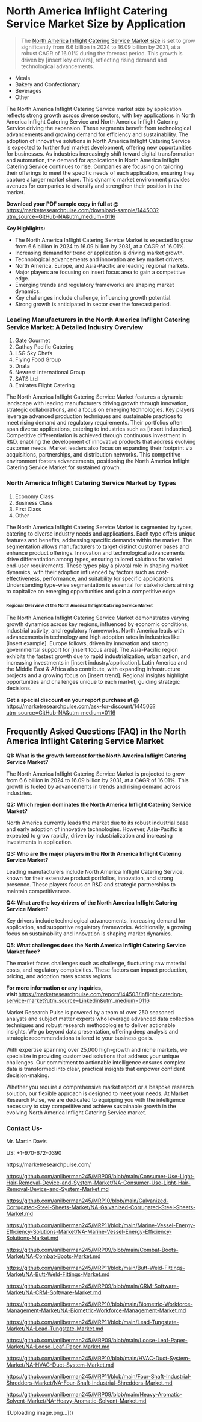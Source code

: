 <h1>North America Inflight Catering Service Market&nbsp;Size by Application</h1><blockquote><p>The <a href="https://marketresearchpulse.com/download-sample/144503?utm_source=GitHub-NA&amp;utm_medium=0116">North America Inflight Catering Service Market size</a> is set to grow significantly from 6.6 billion in 2024 to 16.09 billion by 2031, at a robust CAGR of 16.01% during the forecast period. This growth is driven by [insert key drivers], reflecting rising demand and technological advancements.</p></blockquote><ul><li>Meals<li> Bakery and Confectionary<li> Beverages<li> Other</li></ul><p>The North America Inflight Catering Service market size by application reflects strong growth across diverse sectors, with key applications in North America Inflight Catering Service and North America Inflight Catering Service driving the expansion. These segments benefit from technological advancements and growing demand for efficiency and sustainability. The adoption of innovative solutions in North America Inflight Catering Service is expected to further fuel market development, offering new opportunities for businesses. As industries increasingly shift toward digital transformation and automation, the demand for applications in North America Inflight Catering Service continues to rise. Companies are focusing on tailoring their offerings to meet the specific needs of each application, ensuring they capture a larger market share. This dynamic market environment provides avenues for companies to diversify and strengthen their position in the market.</p><p><strong>Download your PDF sample copy in full at @ </strong><a href="https://marketresearchpulse.com/download-sample/144503?utm_source=GitHub-NA&amp;utm_medium=0116">https://marketresearchpulse.com/download-sample/144503?utm_source=GitHub-NA&amp;utm_medium=0116</a></p><p><strong>Key Highlights: </strong></p><ul><li>The North America Inflight Catering Service Market is expected to grow from 6.6 billion in 2024 to 16.09 billion by 2031, at a CAGR of 16.01%.</li><li>Increasing demand for trend or application is driving market growth.</li><li>Technological advancements and innovation are key market drivers.</li><li>North America, Europe, and Asia-Pacific are leading regional markets.</li><li>Major players are focusing on insert focus area to gain a competitive edge.</li><li>Emerging trends and regulatory frameworks are shaping market dynamics.</li><li>Key challenges include challenge, influencing growth potential.</li><li>Strong growth is anticipated in sector over the forecast period.</li></ul><h3>Leading Manufacturers in the North America Inflight Catering Service Market: A Detailed Industry Overview</h3><ol><li>Gate Gourmet</li><li>Cathay Pacific Catering</li><li>LSG Sky Chefs</li><li>Flying Food Group</li><li>Dnata</li><li>Newrest International Group</li><li>SATS Ltd</li><li>Emirates Flight Catering</li></ol><div class="flex max-w-full flex-col flex-grow"><div class="min-h-8 text-message flex w-full flex-col items-end gap-2 whitespace-normal break-words [.text-message+&amp;]:mt-5" dir="auto" data-message-author-role="assistant" data-message-id="fd8432e4-4910-450d-b182-61b7bfb0a01f" data-message-model-slug="gpt-4o"><div class="flex w-full flex-col gap-1 empty:hidden first:pt-[3px]"><div class="markdown prose w-full break-words dark:prose-invert light"><p>The North America Inflight Catering Service Market features a dynamic landscape with leading manufacturers driving growth through innovation, strategic collaborations, and a focus on emerging technologies. Key players leverage advanced production techniques and sustainable practices to meet rising demand and regulatory requirements. Their portfolios often span diverse applications, catering to industries such as [insert industries]. Competitive differentiation is achieved through continuous investment in R&amp;D, enabling the development of innovative products that address evolving customer needs. Market leaders also focus on expanding their footprint via acquisitions, partnerships, and distribution networks. This competitive environment fosters advancements, positioning the North America Inflight Catering Service Market for sustained growth.</p></div></div></div></div><h3>North America Inflight Catering Service Market by Types</h3><ol><li>Economy Class<li> Business Class<li> First Class<li> Other</li></ol><div class="flex max-w-full flex-col flex-grow"><div class="min-h-8 text-message flex w-full flex-col items-end gap-2 whitespace-normal break-words [.text-message+&amp;]:mt-5" dir="auto" data-message-author-role="assistant" data-message-id="084470be-0bb7-4664-bddf-5156b4f41249" data-message-model-slug="gpt-4o-mini"><div class="flex w-full flex-col gap-1 empty:hidden first:pt-[3px]"><div class="markdown prose w-full break-words dark:prose-invert light"><p>The North America Inflight Catering Service Market is segmented by types, catering to diverse industry needs and applications. Each type offers unique features and benefits, addressing specific demands within the market. The segmentation allows manufacturers to target distinct customer bases and enhance product offerings. Innovation and technological advancements drive differentiation among types, ensuring tailored solutions for varied end-user requirements. These types play a pivotal role in shaping market dynamics, with their adoption influenced by factors such as cost-effectiveness, performance, and suitability for specific applications. Understanding type-wise segmentation is essential for stakeholders aiming to capitalize on emerging opportunities and gain a competitive edge.</p></div></div></div></div><h3><span style="font-size: 11px;">Regional Overview of the North America Inflight Catering Service Market</span></h3><div class="flex max-w-full flex-col flex-grow"><div class="min-h-8 text-message flex w-full flex-col items-end gap-2 whitespace-normal break-words [.text-message+&amp;]:mt-5" dir="auto" data-message-author-role="assistant" data-message-id="e9038762-ce64-4e30-91c9-9bd413514231" data-message-model-slug="gpt-4o-mini"><div class="flex w-full flex-col gap-1 empty:hidden first:pt-[3px]"><div class="markdown prose w-full break-words dark:prose-invert light"><p>The North America Inflight Catering Service Market demonstrates varying growth dynamics across key regions, influenced by economic conditions, industrial activity, and regulatory frameworks. North America leads with advancements in technology and high adoption rates in industries like [insert example]. Europe follows, driven by innovation and strong governmental support for [insert focus area]. The Asia-Pacific region exhibits the fastest growth due to rapid industrialization, urbanization, and increasing investments in [insert industry/application]. Latin America and the Middle East &amp; Africa also contribute, with expanding infrastructure projects and a growing focus on [insert trend]. Regional insights highlight opportunities and challenges unique to each market, guiding strategic decisions.</p></div></div></div></div><p><strong>Get a special discount on your report purchase at @ </strong><a href="https://marketresearchpulse.com/ask-for-discount/144503?utm_source=GitHub-NA&amp;utm_medium=0116">https://marketresearchpulse.com/ask-for-discount/144503?utm_source=GitHub-NA&amp;utm_medium=0116</a></p><h2>Frequently Asked Questions (FAQ) in the North America Inflight Catering Service Market</h2><p><strong>Q1: What is the growth forecast for the North America Inflight Catering Service Market?</strong></p><p>The North America Inflight Catering Service Market is projected to grow from 6.6 billion in 2024 to 16.09 billion by 2031, at a CAGR of 16.01%. This growth is fueled by advancements in trends and rising demand across industries.</p><p><strong>Q2: Which region dominates the North America Inflight Catering Service Market?</strong></p><p>North America currently leads the market due to its robust industrial base and early adoption of innovative technologies. However, Asia-Pacific is expected to grow rapidly, driven by industrialization and increasing investments in application.</p><p><strong>Q3: Who are the major players in the North America Inflight Catering Service Market?</strong></p><p>Leading manufacturers include North America Inflight Catering Service, known for their extensive product portfolios, innovation, and strong presence. These players focus on R&amp;D and strategic partnerships to maintain competitiveness.</p><p><strong>Q4: What are the key drivers of the North America Inflight Catering Service Market?</strong></p><p>Key drivers include technological advancements, increasing demand for application, and supportive regulatory frameworks. Additionally, a growing focus on sustainability and innovation is shaping market dynamics.</p><p><strong>Q5: What challenges does the North America Inflight Catering Service Market face?</strong></p><p>The market faces challenges such as challenge, fluctuating raw material costs, and regulatory complexities. These factors can impact production, pricing, and adoption rates across regions.</p><p><strong>For more information or any inquiries, visit&nbsp;</strong><a href="https://marketresearchpulse.com/report/144503/inflight-catering-service-market?utm_source=Linkedin&utm_medium=0116">https://marketresearchpulse.com/report/144503/inflight-catering-service-market?utm_source=Linkedin&utm_medium=0116</a></p><p>Market Research Pulse is powered by a team of over 250 seasoned analysts and subject matter experts who leverage advanced data collection techniques and robust research methodologies to deliver actionable insights. We go beyond data presentation, offering deep analysis and strategic recommendations tailored to your business goals.</p><p>With expertise spanning over 25,000 high-growth and niche markets, we specialize in providing customized solutions that address your unique challenges. Our commitment to actionable intelligence ensures complex data is transformed into clear, practical insights that empower confident decision-making.</p><p>Whether you require a comprehensive market report or a bespoke research solution, our flexible approach is designed to meet your needs. At Market Research Pulse, we are dedicated to equipping you with the intelligence necessary to stay competitive and achieve sustainable growth in the evolving North America Inflight Catering Service market.</p><h3><strong>Contact Us-</strong></h3><p>Mr. Martin Davis</p><p>US: +1-970-672-0390</p><p>https://marketresearchpulse.com/</p><p><a href="https://github.com/anilberman245/MRP09/blob/main/Consumer-Use-Light-Hair-Removal-Device-and-System-Market/NA-Consumer-Use-Light-Hair-Removal-Device-and-System-Market.md">https://github.com/anilberman245/MRP09/blob/main/Consumer-Use-Light-Hair-Removal-Device-and-System-Market/NA-Consumer-Use-Light-Hair-Removal-Device-and-System-Market.md</a></p><p><a href="https://github.com/anilberman245/MRP10/blob/main/Galvanized-Corrugated-Steel-Sheets-Market/NA-Galvanized-Corrugated-Steel-Sheets-Market.md">https://github.com/anilberman245/MRP10/blob/main/Galvanized-Corrugated-Steel-Sheets-Market/NA-Galvanized-Corrugated-Steel-Sheets-Market.md</a></p><p><a href="https://github.com/anilberman245/MRP11/blob/main/Marine-Vessel-Energy-Efficiency-Solutions-Market/NA-Marine-Vessel-Energy-Efficiency-Solutions-Market.md">https://github.com/anilberman245/MRP11/blob/main/Marine-Vessel-Energy-Efficiency-Solutions-Market/NA-Marine-Vessel-Energy-Efficiency-Solutions-Market.md</a></p><p><a href="https://github.com/anilberman245/MRP09/blob/main/Combat-Boots-Market/NA-Combat-Boots-Market.md">https://github.com/anilberman245/MRP09/blob/main/Combat-Boots-Market/NA-Combat-Boots-Market.md</a></p><p><a href="https://github.com/anilberman245/MRP11/blob/main/Butt-Weld-Fittings-Market/NA-Butt-Weld-Fittings-Market.md">https://github.com/anilberman245/MRP11/blob/main/Butt-Weld-Fittings-Market/NA-Butt-Weld-Fittings-Market.md</a></p><p><a href="https://github.com/anilberman245/MRP09/blob/main/CRM-Software-Market/NA-CRM-Software-Market.md">https://github.com/anilberman245/MRP09/blob/main/CRM-Software-Market/NA-CRM-Software-Market.md</a></p><p><a href="https://github.com/anilberman245/MRP10/blob/main/Biometric-Workforce-Management-Market/NA-Biometric-Workforce-Management-Market.md">https://github.com/anilberman245/MRP10/blob/main/Biometric-Workforce-Management-Market/NA-Biometric-Workforce-Management-Market.md</a></p><p><a href="https://github.com/anilberman245/MRP11/blob/main/Lead-Tungstate-Market/NA-Lead-Tungstate-Market.md">https://github.com/anilberman245/MRP11/blob/main/Lead-Tungstate-Market/NA-Lead-Tungstate-Market.md</a></p><p><a href="https://github.com/anilberman245/MRP09/blob/main/Loose-Leaf-Paper-Market/NA-Loose-Leaf-Paper-Market.md">https://github.com/anilberman245/MRP09/blob/main/Loose-Leaf-Paper-Market/NA-Loose-Leaf-Paper-Market.md</a></p><p><a href="https://github.com/anilberman245/MRP10/blob/main/HVAC-Duct-System-Market/NA-HVAC-Duct-System-Market.md">https://github.com/anilberman245/MRP10/blob/main/HVAC-Duct-System-Market/NA-HVAC-Duct-System-Market.md</a></p><p><a href="https://github.com/anilberman245/MRP11/blob/main/Four-Shaft-Industrial-Shredders-Market/NA-Four-Shaft-Industrial-Shredders-Market.md">https://github.com/anilberman245/MRP11/blob/main/Four-Shaft-Industrial-Shredders-Market/NA-Four-Shaft-Industrial-Shredders-Market.md</a></p><p><a href="https://github.com/anilberman245/MRP09/blob/main/Heavy-Aromatic-Solvent-Market/NA-Heavy-Aromatic-Solvent-Market.md">https://github.com/anilberman245/MRP09/blob/main/Heavy-Aromatic-Solvent-Market/NA-Heavy-Aromatic-Solvent-Market.md</a></p>
![Uploading image.png…]()
